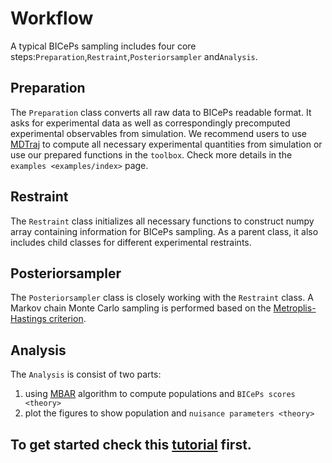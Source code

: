 Workflow
========

A typical BICePs sampling includes four core steps:`Preparation`,`Restraint`,`Posteriorsampler` and`Analysis`.

Preparation
-----------

The `Preparation` class converts all raw
data to BICePs readable format. It asks for experimental data as well as
correspondingly precomputed experimental observables from simulation. We
recommend users to use [MDTraj](http://mdtraj.org) to compute all
necessary experimental quantities from simulation or use our prepared
functions in the `toolbox`. Check more
details in the `examples <examples/index>` page.

Restraint
---------

The `Restraint` class initializes all necessary functions to construct numpy array containing information for BICePs sampling. As a parent class, it also includes child classes for different experimental restraints.

Posteriorsampler
----------------

The `Posteriorsampler` class is closely working with the `Restraint` class. A Markov chain Monte Carlo sampling is performed based on the [Metroplis-Hastings criterion](https://en.wikipedia.org/wiki/Metropolis–Hastings_algorithm).

Analysis
--------

The `Analysis` is consist of two parts: 
1. using [MBAR](https://pymbar.readthedocs.io/en/master/index.html) algorithm to compute populations and `BICePs scores <theory>` 
2. plot the figures to show population and `nuisance parameters <theory>`


## To get started check this [tutorial](https://github.com/vvoelz/biceps/blob/master/BICePs_2.0/tutorials/BICePs_example/BICePs_example.ipynb) first.




